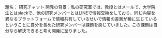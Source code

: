 題名： 研究チャット
開発の背景：私の研究室では、教授とはメールで、大学院生とはslackで、他の研究メンバーとはLINEで情報交換をしており、同じ内容を異なるプラットフォームで情報共有しているせいで情報の差異が稀に生じているということに自分を含めた研究メンバーは課題を感じていました。この課題は自分なら解決できると考え開発に至りました。
